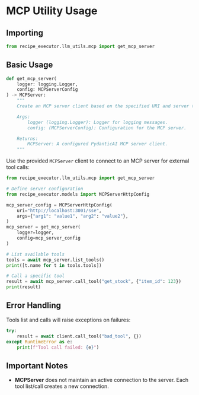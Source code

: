 # MCP Utility Usage

## Importing

```python
from recipe_executor.llm_utils.mcp import get_mcp_server
```

## Basic Usage

```python
def get_mcp_server(
    logger: logging.Logger,
    config: MCPServerConfig
) -> MCPServer:
    """
    Create an MCP server client based on the specified URI and server type.

    Args:
        logger (logging.Logger): Logger for logging messages.
        config: (MCPServerConfig): Configuration for the MCP server.

    Returns:
        MCPServer: A configured PydanticAI MCP server client.
    """
```

Use the provided `MCPServer` client to connect to an MCP server for external tool calls:

```python
from recipe_executor.llm_utils.mcp import get_mcp_server

# Define server configuration
from recipe_executor.models import MCPServerHttpConfig

mcp_server_config = MCPServerHttpConfig(
    uri="http://localhost:3001/sse",
    args={"arg1": "value1", "arg2": "value2"},
)
mcp_server = get_mcp_server(
    logger=logger,
    config=mcp_server_config
)

# List available tools
tools = await mcp_server.list_tools()
print([t.name for t in tools.tools])

# Call a specific tool
result = await mcp_server.call_tool("get_stock", {"item_id": 123})
print(result)
```

## Error Handling

Tools list and calls will raise exceptions on failures:

```python
try:
    result = await client.call_tool("bad_tool", {})
except RuntimeError as e:
    print(f"Tool call failed: {e}")
```

## Important Notes

- **MCPServer** does not maintain an active connection to the server. Each tool list/call creates a new connection.

